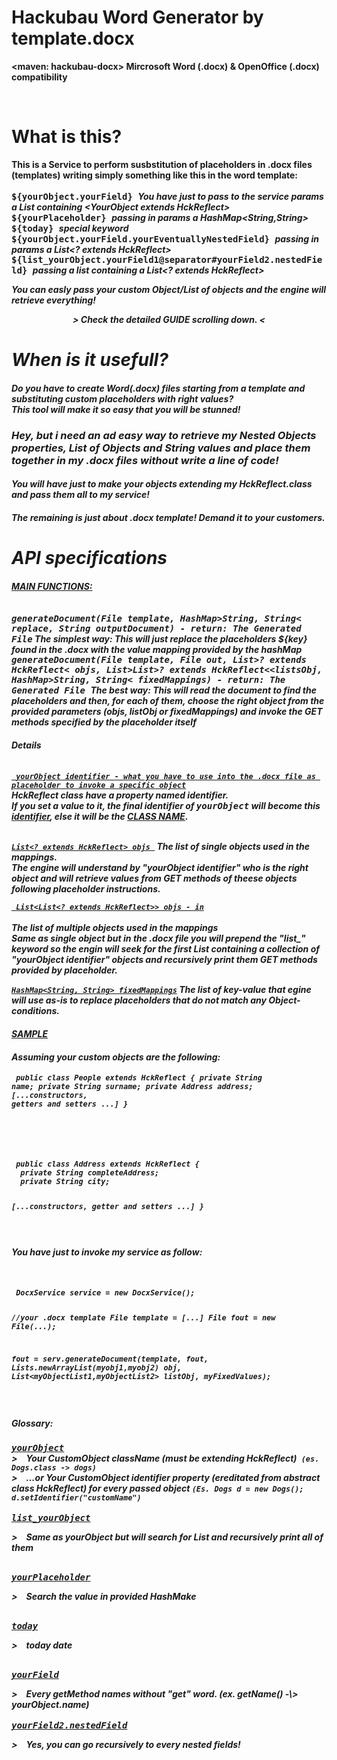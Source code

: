 # Hackubau Word Generator by template.docx
<span> <b> &#60;maven: hackubau-docx&#62; Mircrosoft Word (.docx) & OpenOffice (.docx) compatibility </span>

<br>
<h1><b>What is this?</b></h1>
This is a Service to perform susbstitution of placeholders in .docx files (templates) writing simply something like this in the word template:
<br><br>
<kbd> ${yourObject.yourField} </kbd> <i> You have just to pass to the service params a List containing &#60;YourObject extends HckReflect&#62;</i>
<br>
<kbd> ${yourPlaceholder} </kbd> <i> passing in params a HashMap&#60;String,String&#62;</i>
<br>
<kbd> ${today} </kbd> <i> special keyword</i>
<br>
<kbd> ${yourObject.yourField.yourEventuallyNestedField} </kbd>  <i> passing in params a List&#60;? extends HckReflect&#62;</i>
<br>
<kbd> ${list_yourObject.yourField1@separator#yourField2.nestedField} </kbd><i> passing a list containing a <i>List&#60;? extends HckReflect&#62;</i>
   
<b>You can easly pass your custom Object/List of objects and the engine will retrieve everything!</b>

<center> &#62; Check the detailed GUIDE scrolling down. &#60; </center> 

 
<h1 class="lead">When is it usefull?</h1>

<h4 class="lead">Do you have to create Word(.docx) files starting from a template and substituting custom placeholders with right values?<br>
This tool will make it so easy that you will be stunned! </h4>

<h3 class="lead">Hey, but i need an ad easy way to retrieve my Nested Objects properties, List of Objects and String values and place them together in my .docx files without write a line of code!</h3>
<h4 class="lead">You will have just to make your objects extending my HckReflect.class and pass them all to my service!</h4>
<h5 class="lead">The remaining is just about .docx template! Demand it to your customers.</h5>

 
<h1 class="lead">API specifications</h1>

<h4><b><u> MAIN FUNCTIONS: </u></b></h4>
<br>
<kbd>generateDocument(File template, HashMap&#62;String, String&#60; replace, String outputDocument) - return: The Generated File</kbd>
 <i>The simplest way: This will just replace the placeholders <b>${key}</b> found in the .docx with the <b> value </b> mapping provided by the hashMap</i>
 
 <kbd>
 generateDocument(File template, File out, List&#62;? extends HckReflect&#60; objs, List&#62;List&#62;? extends HckReflect&#60;&#60;listsObj, HashMap&#62;String, String&#60; fixedMappings) - return: The Generated File 
</kbd>
<i>The best way: This will read the document to find the placeholders and then, for each of them, choose the right object from the provided parameters (objs, listObj or fixedMappings) and invoke the GET methods specified by the placeholder itself </i>

<h4><b> Details </b></h4>
<br>
<code><u> yourObject identifier - what you have to use into the .docx file as placeholder to invoke a specific object</u></code><br>
HckReflect class have a property named identifier.<br>
If you set a value to it, the final identifier of <kbd>yourObject</kbd> will become this <u>identifier</u>, else it will be the <u>CLASS NAME</u>.<br>
<br>

<code><u>List&#60;? extends HckReflect&#62; objs </code></u>
The list of single objects used in the mappings.
<br>
The engine will understand by "yourObject identifier" who is the right object and will retrieve values from GET methods of theese objects following placeholder instructions.
<br>

<code><u> List&#60;List&#60;? extends HckReflect&#62;&#62; objs - in </u></code><br>
The list of multiple objects used in the mappings<br>
Same as single object but in the .docx file you will prepend the "list_" keyword so the engin will seek for the first List containing a collection of "yourObject identifier" objects and recursively print them GET methods provided by placeholder.
<br>

<code><u>HashMap&#60;String, String&#62; fixedMappings</code></u>
The list of key-value that egine will use as-is to replace placeholders that do not match any Object-conditions.
 
 
<h4><b><u> SAMPLE </u></b></h4>

<h4><b> Assuming your custom objects are the following: </b></h4>

<code><pre>
 public class People extends HckReflect {
  private String name;
  private String surname;
  private Address address;
  [...constructors, getters and setters ...]
 }</pre>
</code>


<code>
   <pre>
 public class Address extends HckReflect {
  private String completeAddress;
  private String city;
 
  [...constructors, getter and setters ...]
 }</pre>
</code>
<br>
<h4><b> You have just to invoke my service as follow: </b></h4>
<br>
<code>
 DocxService service = new DocxService();
 
 //your .docx template
 File template = [...]
 File fout = new File(...); 
 
 fout = serv.generateDocument(template, fout, Lists.newArrayList(myobj1,myobj2) obj, List<myObjectList1,myObjectList2> listObj, myFixedValues);

 </code>


 <h5>Glossary:</h5>
 <kbd><u>yourObject</u></kbd> 
  <br><span class="lead">&#62;&emsp;Your CustomObject className (must be extending HckReflect)</span><code>	<i>(es. Dogs.class -> dogs)</i></code><br>
  <span class="lead">&#62;&emsp;...or Your CustomObject identifier property (ereditated from abstract class HckReflect) for every passed object </span><code><i>(Es. Dogs d = new Dogs(); d.setIdentifier("customName")</i></code>
 <br><br>
 <kbd><u>list_yourObject</u></kbd> 
  <p class="lead">&#62;&emsp;Same as yourObject but will search for List<yourObject> and recursively print all of them</p>
   <br>
 <kbd><u>yourPlaceholder</u></kbd> 
  <p class="lead">&#62;&emsp;Search the value in provided HashMake<key,value></p>
 <br>
 <kbd><u>today</u></kbd> 
  <p class="lead">&#62;&emsp;today date</p>
 <br>
 <kbd><u>yourField</u></kbd> 
<p>&#62;&emsp;Every getMethod names without "get" word. (ex. getName() -\> yourObject.name)
  <br><br>
 <kbd><u>yourField2.nestedField</u></kbd> 
<p>&#62;&emsp;Yes, you can go recursively to every nested <Object extends HckReflect> fields!
  <br><br>

